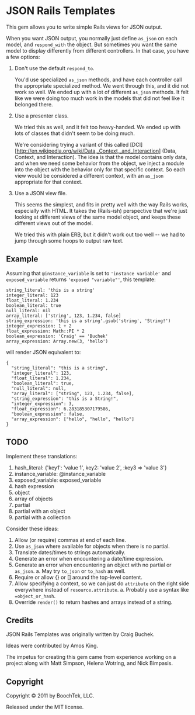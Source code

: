 JSON Rails Templates
====================

This gem allows you to write simple Rails views for JSON output.

When you want JSON output, you normally just define ``as_json`` on each
model, and ``respond_with`` the object. But sometimes you want the same
model to display differently from different controllers. In that case,
you have a few options:

1. Don't use the default ``respond_to``.

   You'd use specialized ``as_json`` methods, and have each controller
   call the appropriate specialized method. We went through this, and it
   did not work so well. We ended up with a lot of different ``as_json``
   methods. It felt like we were doing too much work in the models that
   did not feel like it belonged there.

1. Use a presenter class.

   We tried this as well, and it felt too heavy-handed. We ended up with
   lots of classes that didn't seem to be doing much.

   We're considering trying a variant of this called [DCI][http://en.wikipedia.org/wiki/Data,_Context,_and_Interaction]
   (Data, Context, and Interaction). The idea is that the model contains
   only data, and when we need some behavior from the object, we inject a
   module into the object with the behavior only for that specific
   context. So each view would be considered a different context, with an
   ``as_json`` appropriate for that context.

1. Use a JSON view file.

   This seems the simplest, and fits in pretty well with the way Rails
   works, especially with HTML. It takes the (Rails-ish) perspective that
   we're just looking at different views of the same model object, and
   keeps these different views out of the model.

   We tried this with plain ERB, but it didn't work out too well -- we
   had to jump through some hoops to output raw text.


## Example ##

Assuming that ``@instance_variable`` is set to ``'instance variable'``
and ``exposed_variable`` returns ``'exposed "variable"'``,
this template:

    string_literal: 'this is a string'
    integer_literal: 123
    float_literal: 1.234
    boolean_literal: true
    null_literal: nil
    array_literal: ['string', 123, 1.234, false]
    string_expression: 'this is a string'.gsub('string', 'String!')
    integer_expression: 1 + 2
    float_expression: Math::PI * 2
    boolean_expression: 'Craig' == 'Buchek'
    array_expression: Array.new(3, 'hello')

will render JSON equivalent to:

    {
      "string_literal": "this is a string",
      "integer_literal": 123,
      "float_literal": 1.234,
      "boolean_literal": true,
      "null_literal": null,
      "array_literal": ["string", 123, 1.234, false],
      "string_expression": "this is a String!",
      "integer_expression": 3,
      "float_expression": 6.283185307179586,
      "boolean_expression": false,
      "array_expression": ["hello", "hello", "hello"]
    }


## TODO ##

Implement these translations:

1. hash_literal: {'key1': 'value 1', key2: 'value 2', :key3 => 'value 3'}
1. instance_variable: @instance_variable
1. exposed_variable: exposed_variable
1. hash expression
1. object
1. array of objects
1. partial
1. partial with an object
1. partial with a collection

Consider these ideas:

1. Allow (or require) commas at end of each line.
1. Use ``as_json`` where available for objects when there is no partial.
1. Translate dates/times to strings automatically.
1. Generate an error when encountering a date/time expression.
1. Generate an error when encountering an object with no partial or ``as_json``.
    a. May try ``to_json`` or ``to_hash`` as well.
1. Require or allow {} or [] around the top-level content.
1. Allow specifying a context, so we can just do ``attribute`` on the right side everywhere instead of ``resource.attribute``.
    a. Probably use a syntax like ``=object_or_hash``.
1. Override ``render()`` to return hashes and arrays instead of a string.


## Credits ##

JSON Rails Templates was originally written by Craig Buchek.

Ideas were contributed by Amos King.

The impetus for creating this gem came from experience working on a
project along with Matt Simpson, Helena Wotring, and Nick Bimpasis.


## Copyright ##

Copyright © 2011 by BoochTek, LLC.

Released under the MIT license.

